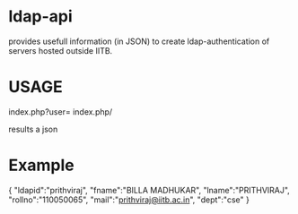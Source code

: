 ldap-api
========

provides usefull information (in JSON) to create ldap-authentication of servers hosted outside IITB.

USAGE
========

index.php?user=<name>
index.php/<username>

results a json

Example
========
{
  "ldapid":"prithviraj",
  "fname":"BILLA MADHUKAR",
  "lname":"PRITHVIRAJ",
  "rollno":"110050065",
  "mail":"prithviraj@iitb.ac.in",
  "dept":"cse"
}
